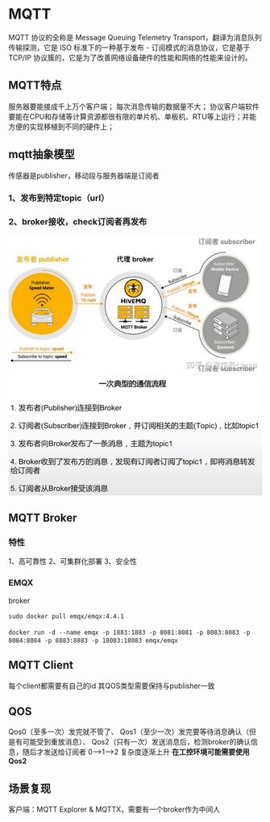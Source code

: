 # MQTT
MQTT 协议的全称是 Message Queuing Telemetry Transport，翻译为消息队列传输探测，它是 ISO 标准下的一种基于发布 - 订阅模式的消息协议，它是基于 TCP/IP 协议簇的，它是为了改善网络设备硬件的性能和网络的性能来设计的。


## MQTT特点
服务器要能接成千上万个客户端；
每次消息传输的数据量不大；
协议客户端软件要能在CPU和存储等计算资源都很有限的单片机、单板机、RTU等上运行；并能方便的实现移植到不同的硬件上；

## mqtt抽象模型
传感器是publisher，移动段与服务器端是订阅者
### 1、发布到特定topic（url）
### 2、broker接收，check订阅者再发布
![](assets/MQTT-5f53a12e.png)
![](assets/MQTT-2051d878.png)

## MQTT Broker
### 特性
1、高可靠性
2、可集群化部署
3、安全性
### EMQX
broker
```
sudo docker pull emqx/emqx:4.4.1

docker run -d --name emqx -p 1883:1883 -p 8081:8081 -p 8083:8083 -p 8084:8084 -p 8883:8883 -p 18083:18083 emqx/emqx
```

## MQTT Client
每个client都需要有自己的id
其QOS类型需要保持与publisher一致

## QOS
Qos0（至多一次）发完就不管了、
Qos1（至少一次）发完要等待消息确认（但是有可能受到重放消息）、
Qos2（只有一次）发送消息后，检测broker的确认信息，随后才发送给订阅者
0-->1-->2 复杂度逐渐上升
**在工控环境可能需要使用Qos2**

## 场景复现
客户端：MQTT Explorer & MQTTX，需要有一个broker作为中间人
